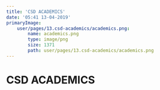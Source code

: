 ```yaml
---
title: 'CSD ACADEMICS'
date: '05:41 13-04-2019'
primaryImage:
    user/pages/13.csd-academics/academics.png:
        name: academics.png
        type: image/png
        size: 1371
        path: user/pages/13.csd-academics/academics.png
---
```


# CSD ACADEMICS